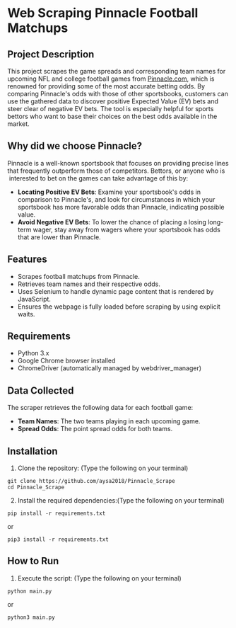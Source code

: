 # Web Scraping Pinnacle Football Matchups

## Project Description
This project scrapes the game spreads and corresponding team names for upcoming NFL and college football games from [Pinnacle.com](https://www.pinnacle.com/en/), which is renowned for providing some of the most accurate betting odds. By comparing Pinnacle's odds with those of other sportsbooks, customers can use the gathered data to discover positive Expected Value (EV) bets and steer clear of negative EV bets. The tool is especially helpful for sports bettors who want to base their choices on the best odds available in the market.

## Why did we choose Pinnacle?
Pinnacle is a well-known sportsbook that focuses on providing precise lines that frequently outperform those of competitors.  Bettors, or anyone who is  interested to bet on the games can take advantage of this by:
- **Locating Positive EV Bets**: Examine your sportsbook's odds in comparison to Pinnacle's, and look for circumstances in which your sportsbook has more favorable odds than Pinnacle, indicating possible value.
- **Avoid Negative EV Bets**: To lower the chance of placing a losing long-term wager, stay away from wagers where your sportsbook has odds that are lower than Pinnacle.

## Features
- Scrapes football matchups from Pinnacle.
- Retrieves team names and their respective odds.
- Uses Selenium to handle dynamic page content that is rendered by JavaScript.
- Ensures the webpage is fully loaded before scraping by using explicit waits.

## Requirements
- Python 3.x
- Google Chrome browser installed
- ChromeDriver (automatically managed by webdriver_manager)

## Data Collected
The scraper retrieves the following data for each football game:
- **Team Names**: The two teams playing in each upcoming game.
- **Spread Odds**: The point spread odds for both teams.

## Installation

1. Clone the repository: (Type the following on your terminal)

```
git clone https://github.com/aysa2018/Pinnacle_Scrape
cd Pinnacle_Scrape

```

2. Install the required dependencies:(Type the following on your terminal)

```
pip install -r requirements.txt
```

or 

```
pip3 install -r requirements.txt
```

## How to Run

1. Execute the script: (Type the following on your terminal)
```
python main.py
```

or 

```
python3 main.py
```




